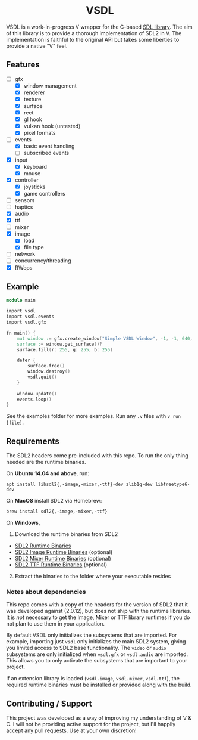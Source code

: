 <div align="center">
	<h1>VSDL</h1>
</div>

VSDL is a work-in-progress V wrapper for the C-based [SDL library](https://www.libsdl.org). The aim of this library is to provide a thorough implementation of SDL2 in V. The implementation is faithful to the original API but takes some liberties to provide a native "V" feel.

## Features

- [ ] gfx
  - [x] window management
  - [x] renderer
  - [x] texture
  - [x] surface
  - [x] rect
  - [x] gl hook
  - [x] vulkan hook (untested)
  - [x] pixel formats
- [ ] events
  - [x] basic event handling
  - [ ] subscribed events
- [x] input
  - [x] keyboard
  - [x] mouse
- [x] controller
  - [x] joysticks
  - [x] game controllers
- [ ] sensors
- [ ] haptics
- [x] audio
- [x] ttf
- [ ] mixer
- [x] image
  - [x] load
  - [x] file type
- [ ] network
- [ ] concurrency/threading
- [x] RWops

## Example

```v
module main

import vsdl
import vsdl.events
import vsdl.gfx

fn main() {
	mut window := gfx.create_window("Simple VSDL Window", -1, -1, 640, 480, .shown)?
	surface := window.get_surface()?
	surface.fill(r: 255, g: 255, b: 255)

	defer {
		surface.free()
		window.destroy()
		vsdl.quit()
	}
	
	window.update()
	events.loop()
}
```

See the examples folder for more examples. Run any `.v` files with `v run [file]`.

## Requirements

The SDL2 headers come pre-included with this repo. To run the only thing needed are the runtime binaries.

On **Ubuntu 14.04 and above**, run:

`apt install libsdl2{,-image,-mixer,-ttf}-dev zlib1g-dev libfreetype6-dev`

On **MacOS** install SDL2 via Homebrew:

`brew install sdl2{,-image,-mixer,-ttf}`

On **Windows**,

1. Download the runtime binaries from SDL2
  * [SDL2 Runtime Binaries](https://libsdl.org/download-2.0.php)
  * [SDL2 Image Runtime Binaries](https://www.libsdl.org/projects/SDL_image/) (optional)
  * [SDL2 Mixer Runtime Binaries](https://www.libsdl.org/projects/SDL_mixer/) (optional)
  * [SDL2 TTF Runtime Binaries](https://www.libsdl.org/projects/SDL_ttf/) (optional)
2. Extract the binaries to the folder where your executable resides

### Notes about dependencies

This repo comes with a copy of the headers for the version of SDL2 that it was developed against (2.0.12), but does not ship with the runtime libraries. It is *not* necessary to get the Image, Mixer or TTF library runtimes if you do not plan to use them in your application.

By default VSDL only initializes the subsystems that are imported. For example, importing just `vsdl` only initializes the main SDL2 system, giving you limited access to SDL2 base functionality. The `video` or `audio` subsystems are only initialized when `vsdl.gfx` or `vsdl.audio` are imported. This allows you to only activate the subsystems that are important to your project.

If an extension library is loaded (`vsdl.image`, `vsdl.mixer`, `vsdl.ttf`), the required runtime binaries must be installed or provided along with the build.

## Contributing / Support

This project was developed as a way of improving my understanding of V & C. I will not be providing active support for the project, but I'll happily accept any pull requests. Use at your own discretion! 